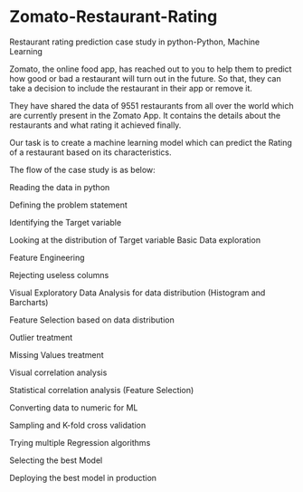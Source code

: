 # Zomato-Restaurant-Rating
Restaurant rating prediction case study in python-Python, Machine Learning

Zomato, the online food app, has reached out to you to help them to predict how good or bad a restaurant will turn out in the future. So that, they can take a decision to include the restaurant in their app or remove it.

They have shared the data of 9551 restaurants from all over the world which are currently present in the Zomato App. It contains the details about the restaurants and what rating it achieved finally.

Our task is to create a machine learning model which can predict the Rating of a restaurant based on its characteristics.

The flow of the case study is as below:

Reading the data in python

Defining the problem statement

Identifying the Target variable

Looking at the distribution of Target variable
Basic Data exploration

Feature Engineering

Rejecting useless columns

Visual Exploratory Data Analysis for data distribution (Histogram and Barcharts)

Feature Selection based on data distribution

Outlier treatment

Missing Values treatment

Visual correlation analysis

Statistical correlation analysis (Feature Selection)

Converting data to numeric for ML

Sampling and K-fold cross validation

Trying multiple Regression algorithms

Selecting the best Model

Deploying the best model in production
